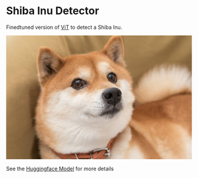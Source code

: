 # Shiba Inu Detector

Finedtuned version of [ViT](https://huggingface.co/google/vit-base-patch16-224-in21k) to detect a Shiba Inu.

![Shiba Inu](./shiba.jpg)

See the [Huggingface Model](https://huggingface.co/domluna/vit-base-patch16-224-in21k-shiba-inu-detector) for more details
